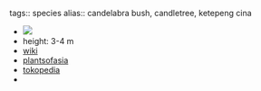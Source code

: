 tags:: species
alias:: candelabra bush, candletree, ketepeng cina

- ![](https://peach-geographical-bat-397.mypinata.cloud/ipfs/QmQYWJRczNtyTLuzCc3Xac6wQMB5AjH63tbPExnipBcfa5)
- height: 3-4 m
- [wiki](https://en.wikipedia.org/wiki/Senna_alata)
- [plantsofasia](http://www.plantsofasia.com/index/senna_alata/0-373)
- [tokopedia](https://www.tokopedia.com/berkahnursery/ketepeng-cina-kaskado-senna-alata-tanaman-herbal-kaya-manfaat?extParam=ivf%3Dfalse%26src%3Dsearch)
-